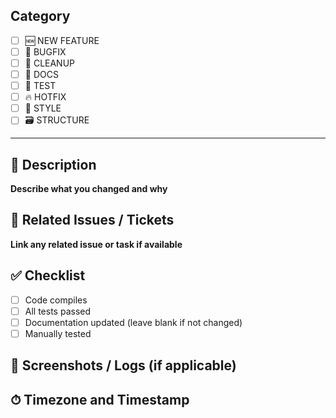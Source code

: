 ## Category
- [ ] 🆕 NEW FEATURE
- [ ] 🐛 BUGFIX
- [ ] 🧹 CLEANUP
- [ ] 📝 DOCS
- [ ] 🧪 TEST
- [ ] 🔥 HOTFIX
- [ ] 🎨 STYLE
- [ ] 🗃️ STRUCTURE

---
## 📝 Description
**Describe what you changed and why**

## 🧾 Related Issues / Tickets
**Link any related issue or task if available**

## ✅ Checklist
- [ ] Code compiles
- [ ] All tests passed
- [ ] Documentation updated (leave blank if not changed) 
- [ ] Manually tested

## 📎 Screenshots / Logs (if applicable)
<!-- Optional visual or terminal output -->

## ⏱ Timezone and Timestamp
_<!-- eg. 15:10 GMT+3, 08.08.2025 -->_